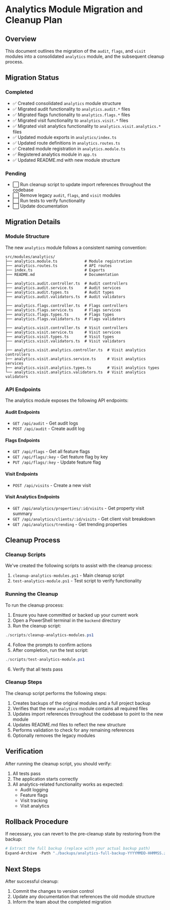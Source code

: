 # Analytics Module Migration and Cleanup Plan

## Overview

This document outlines the migration of the `audit`, `flags`, and `visit` modules into a consolidated `analytics` module, and the subsequent cleanup process.

## Migration Status

### Completed

- ✅ Created consolidated `analytics` module structure
- ✅ Migrated audit functionality to `analytics.audit.*` files
- ✅ Migrated flags functionality to `analytics.flags.*` files
- ✅ Migrated visit functionality to `analytics.visit.*` files
- ✅ Migrated visit analytics functionality to `analytics.visit.analytics.*` files
- ✅ Updated module exports in `analytics/index.ts`
- ✅ Updated route definitions in `analytics.routes.ts`
- ✅ Created module registration in `analytics.module.ts`
- ✅ Registered analytics module in `app.ts`
- ✅ Updated README.md with new module structure

### Pending

- ⬜ Run cleanup script to update import references throughout the codebase
- ⬜ Remove legacy `audit`, `flags`, and `visit` modules
- ⬜ Run tests to verify functionality
- ⬜ Update documentation

## Migration Details

### Module Structure

The new `analytics` module follows a consistent naming convention:

```
src/modules/analytics/
├── analytics.module.ts            # Module registration
├── analytics.routes.ts            # API routes
├── index.ts                       # Exports
├── README.md                      # Documentation
│
├── analytics.audit.controller.ts  # Audit controllers
├── analytics.audit.service.ts     # Audit services
├── analytics.audit.types.ts       # Audit types
├── analytics.audit.validators.ts  # Audit validators
│
├── analytics.flags.controller.ts  # Flags controllers
├── analytics.flags.service.ts     # Flags services
├── analytics.flags.types.ts       # Flags types
├── analytics.flags.validators.ts  # Flags validators
│
├── analytics.visit.controller.ts  # Visit controllers
├── analytics.visit.service.ts     # Visit services
├── analytics.visit.types.ts       # Visit types
├── analytics.visit.validators.ts  # Visit validators
│
├── analytics.visit.analytics.controller.ts  # Visit analytics controllers
├── analytics.visit.analytics.service.ts     # Visit analytics services
├── analytics.visit.analytics.types.ts       # Visit analytics types
└── analytics.visit.analytics.validators.ts  # Visit analytics validators
```

### API Endpoints

The analytics module exposes the following API endpoints:

#### Audit Endpoints

- `GET /api/audit` - Get audit logs
- `POST /api/audit` - Create audit log

#### Flags Endpoints

- `GET /api/flags` - Get all feature flags
- `GET /api/flags/:key` - Get feature flag by key
- `PUT /api/flags/:key` - Update feature flag

#### Visit Endpoints

- `POST /api/visits` - Create a new visit

#### Visit Analytics Endpoints

- `GET /api/analytics/properties/:id/visits` - Get property visit summary
- `GET /api/analytics/clients/:id/visits` - Get client visit breakdown
- `GET /api/analytics/trending` - Get trending properties

## Cleanup Process

### Cleanup Scripts

We've created the following scripts to assist with the cleanup process:

1. `cleanup-analytics-modules.ps1` - Main cleanup script
2. `test-analytics-module.ps1` - Test script to verify functionality

### Running the Cleanup

To run the cleanup process:

1. Ensure you have committed or backed up your current work
2. Open a PowerShell terminal in the `backend` directory
3. Run the cleanup script:

```powershell
./scripts/cleanup-analytics-modules.ps1
```

4. Follow the prompts to confirm actions
5. After completion, run the test script:

```powershell
./scripts/test-analytics-module.ps1
```

6. Verify that all tests pass

### Cleanup Steps

The cleanup script performs the following steps:

1. Creates backups of the original modules and a full project backup
2. Verifies that the new `analytics` module contains all required files
3. Updates import references throughout the codebase to point to the new module
4. Updates README.md files to reflect the new structure
5. Performs validation to check for any remaining references
6. Optionally removes the legacy modules

## Verification

After running the cleanup script, you should verify:

1. All tests pass
2. The application starts correctly
3. All analytics-related functionality works as expected:
   - Audit logging
   - Feature flags
   - Visit tracking
   - Visit analytics

## Rollback Procedure

If necessary, you can revert to the pre-cleanup state by restoring from the backup:

```powershell
# Extract the full backup (replace with your actual backup path)  
Expand-Archive -Path "./backups/analytics-full-backup-YYYYMMDD-HHMMSS.zip" -DestinationPath "./" -Force
```

## Next Steps

After successful cleanup:

1. Commit the changes to version control
2. Update any documentation that references the old module structure
3. Inform the team about the completed migration